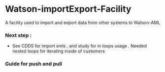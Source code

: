 # Watson-importExport-Facility
A facility used to import and export data from other systems to Watson-AML

### Next step :

- See CDDS for import xmls , and study for in loops usage . Needed nested loops for iterating inside of customers


### Guide for push and pull

